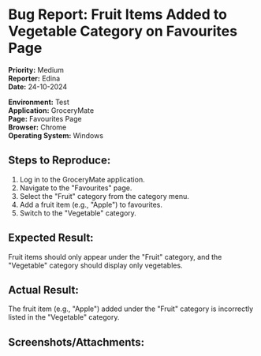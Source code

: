 # Bug Report: Fruit Items Added to Vegetable Category on Favourites Page

**Priority:** Medium  
**Reporter:** Edina  
**Date:** 24-10-2024  

**Environment:** Test  
**Application:** GroceryMate  
**Page:** Favourites Page  
**Browser:** Chrome  
**Operating System:** Windows  

## Steps to Reproduce:

1. Log in to the GroceryMate application.
2. Navigate to the "Favourites" page.
3. Select the "Fruit" category from the category menu.
4. Add a fruit item (e.g., "Apple") to favourites.
5. Switch to the "Vegetable" category.

## Expected Result:
Fruit items should only appear under the "Fruit" category, and the "Vegetable" category should display only vegetables.

## Actual Result:
The fruit item (e.g., "Apple") added under the "Fruit" category is incorrectly listed in the "Vegetable" category.

## Screenshots/Attachments:

